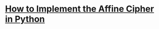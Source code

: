 # [How to Implement the Affine Cipher in Python](https://thepythoncode.com/article/how-to-implement-affine-cipher-in-python)